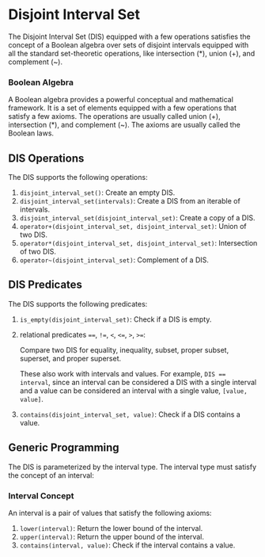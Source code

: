 Disjoint Interval Set
=====================

The Disjoint Interval Set (DIS) equipped with a few operations
satisfies the concept of a Boolean algebra over sets of disjoint
intervals equipped with all the standard set-theoretic operations,
like intersection (*), union (+), and complement (~).

### Boolean Algebra
A Boolean algebra provides a powerful conceptual and mathematical framework.
It is a set of elements equipped with a few operations that satisfy
a few axioms. The operations are usually called union (+), intersection (*),
and complement (~). The axioms are usually called the Boolean laws.

## DIS Operations
The DIS supports the following operations:

1. `disjoint_interval_set()`: Create an empty DIS.
2. `disjoint_interval_set(intervals)`: Create a DIS from an iterable of intervals.
3. `disjoint_interval_set(disjoint_interval_set)`: Create a copy of a DIS.
4. `operator+(disjoint_interval_set, disjoint_interval_set)`: Union of two DIS.
5. `operator*(disjoint_interval_set, disjoint_interval_set)`: Intersection of two DIS.
6. `operator~(disjoint_interval_set)`: Complement of a DIS.

## DIS Predicates
The DIS supports the following predicates:

1. `is_empty(disjoint_interval_set)`: Check if a DIS is empty.

2. relational predicates `==`, `!=`, `<`, `<=`, `>`, `>=`:

   Compare two DIS for equality, inequality, subset, proper subset, superset,
   and proper superset.

   These also work with intervals and values. For example, `DIS == interval`,
   since an interval can be considered a DIS with a single interval and a
   value can be considered an interval with a single value, `[value, value]`.

3. `contains(disjoint_interval_set, value)`: Check if a DIS contains a value.


## Generic Programming

The DIS is parameterized by the interval type. The interval type must
satisfy the concept of an interval:


### Interval Concept
An interval is a pair of values that satisfy the following axioms:

1. `lower(interval)`: Return the lower bound of the interval.
2. `upper(interval)`: Return the upper bound of the interval.
3. `contains(interval, value)`: Check if the interval contains a value. 